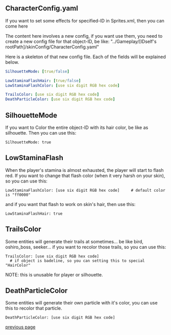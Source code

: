 
CharacterConfig.yaml
-----------------------------------
If you want to set some effects for specified-ID in Sprites.xml, then you can come here

The content here involves a new config, if you want use them, 
you need to create a new config file for that object-ID, be like: "../Gameplay/[IDself's rootPath]/skinConfig/CharacterConfig.yaml"

Here is a skeleton of that new config file. 
Each of the fields will be explained below.
```yaml
SilhouetteMode: [true/false]

LowStaminaFlashHair: [true/false]
LowStaminaFlashColor: [use six digit RGB hex code]

TrailsColor: [use six digit RGB hex code]
DeathParticleColor: [use six digit RGB hex code]
```


SilhouetteMode
-----------------------------------
If you want to Color the entire object-ID with its hair color, be like as silhouette.
Then you can use this:
```
SilhouetteMode: true
```


LowStaminaFlash
-----------------------------------
When the player's stamina is almost exhausted, the player will start to flash red.
If you want to change that flash color (when it very harsh on your skin), so you can use this:
```
LowStaminaFlashColor: [use six digit RGB hex code]     # default color is "ff0000"
```
and if you want that flash to work on skin's hair, then use this:
```
LowStaminaFlashHair: true
```

TrailsColor
-----------------------------------
Some entities will generate their trails at sometimes... be like bird, oshiro_boss, seeker...
if you want to recolor those trails, so you can use this:
```
TrailsColor: [use six digit RGB hex code]
  # if object is badeline, so you can setting this to special "HairColor"
```
NOTE: this is unusable for player or silhouette.


DeathParticleColor
-----------------------------------
Some entities will generate their own particle with it's color, you can use this to recolor that particle.
```
DeathParticleColor: [use six digit RGB hex code]
```


[previous page](/docs/guide/README.md#more-miscellaneous)
